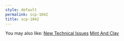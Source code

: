 ```yaml
---
style: default
permalink: scp-1042
title: scp-1042
---
```

You may also like:
[New Technical Issues](http://scp-wiki.net/new-technical-issues)
[Mint And Clay](http://scp-wiki.net/mint-and-clay)